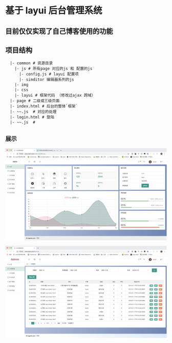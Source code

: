 # 基于 layui 后台管理系统

## 目前仅仅实现了自己博客使用的功能

## 项目结构

```
  |- common # 资源目录
    |- js # 所有page 对应的js 和 配置的js
      |- config.js # layui 配置项
      |- simditor 编辑器系列的js
    |- img
    |- css
    |- layui # 框架代码 （修改过ajax 跨域）
  |- page # 二级或三级页面
  |- index.html # 后台的整体`框架`
  |- ~~.js  # 对应的处理
  |- login.html # 登陆
  |- ~~.js  #
```

## `展示`

![图片](./1.jpg)


![图片](./2.png)

